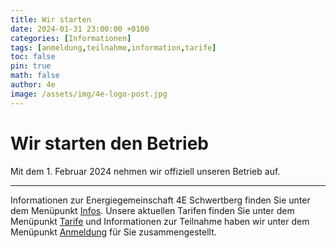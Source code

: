 ```yaml
---
title: Wir starten
date: 2024-01-31 23:00:00 +0100
categories: [Informationen]
tags: [anmeldung,teilnahme,information,tarife]
toc: false
pin: true
math: false
author: 4e
image: /assets/img/4e-logo-post.jpg
---
```


# Wir starten den Betrieb

Mit dem 1. Februar 2024 nehmen wir offiziell unseren Betrieb auf.

---

Informationen zur Energiegemeinschaft 4E Schwertberg finden Sie unter dem Menüpunkt [Infos](/infos).
Unsere aktuellen Tarifen finden Sie unter dem Menüpunkt [Tarife](/tarife) und Informationen zur Teilnahme
haben wir unter dem Menüpunkt [Anmeldung](/anmeldung) für Sie zusammengestellt.